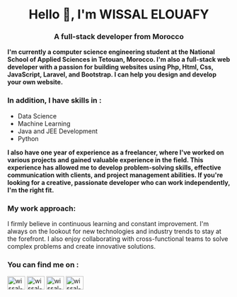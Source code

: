
<h1 align="center">Hello 👋, I'm WISSAL ELOUAFY</h1>
<h3 align="center">A full-stack developer from Morocco</h3>
<p align="left"><strong>I'm currently a computer science engineering student at the National School of Applied Sciences in Tetouan, Morocco. I'm also a full-stack web developer with a passion for building websites using Php, Html, Css, JavaScript, Laravel, and Bootstrap. I can help you design and develop your own website.</strong></p>

<h3 align="left">In addition, I have skills in :</h3>
<ul>
  <li>Data Science</li>
  <li>Machine Learning</li>
  <li>Java and JEE Development</li>
  <li>Python</li>
</ul>

<p align="left"><strong>I also have one year of experience as a freelancer, where I've worked on various projects and gained valuable experience in the field. This experience has allowed me to develop problem-solving skills, effective communication with clients, and project management abilities. If you're looking for a creative, passionate developer who can work independently, I'm the right fit.</strong></p>

<h3 align="left">My work approach:</h3>
<p align="left">I firmly believe in continuous learning and constant improvement. I'm always on the lookout for new technologies and industry trends to stay at the forefront. I also enjoy collaborating with cross-functional teams to solve complex problems and create innovative solutions.</p>

<h3 align="left">You can find me on :</h3>
<p align="left">
<a href="https://www.linkedin.com/in/wissal-el-ouafy-33b7841a0/" target="_blank"><img align="center" src="https://raw.githubusercontent.com/rahuldkjain/github-profile-readme-generator/master/src/images/icons/Social/linked-in-alt.svg" alt="wissal-elouafy" height="30" width="40" /></a>
<a href="https://stackoverflow.com/users/19164565/wissal-el-ouafy" target="_blank"><img align="center" src="https://raw.githubusercontent.com/rahuldkjain/github-profile-readme-generator/master/src/images/icons/Social/stack-overflow.svg" alt="wissal-elouafy" height="30" width="40" /></a>
<a href="https://www.facebook.com/wissalramada" target="_blank"><img align="center" src="https://raw.githubusercontent.com/rahuldkjain/github-profile-readme-generator/master/src/images/icons/Social/facebook.svg" alt="wissal-elouafy" height="30" width="40" /></a>
<a href="https://www.instagram.com/wissal_el_ouafy/" target="_blank"><img align="center" src="https://raw.githubusercontent.com/rahuldkjain/github-profile-readme-generator/master/src/images/icons/Social/instagram.svg" alt="wissal-elouafy" height="30" width="40" /></a>
</p>
